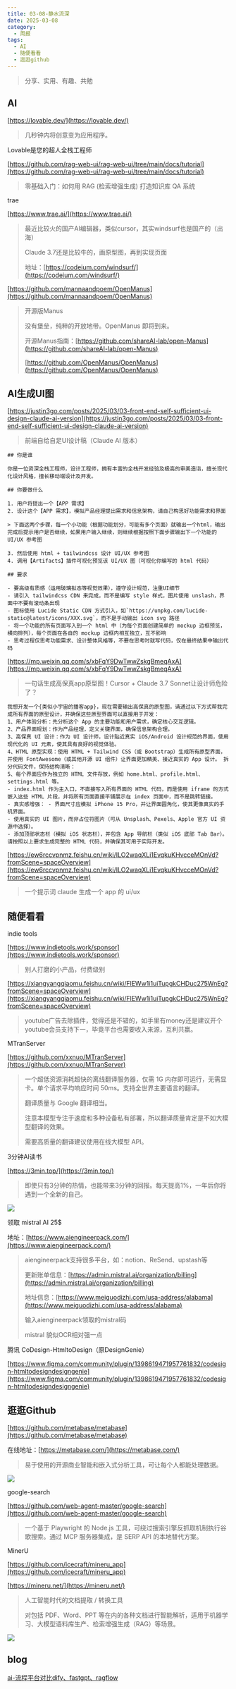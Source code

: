 ```yaml
---
title: 03-08-静水流深
date: 2025-03-08
category:
  - 周报
tags:
  - AI
  - 随便看看
  - 逛逛github
---
```



> 分享、实用、有趣、共勉


## AI

[https://lovable.dev/](https://lovable.dev/)
>几秒钟内将创意变为应用程序。
>  
 Lovable是您的超人全栈工程师


[https://github.com/rag-web-ui/rag-web-ui/tree/main/docs/tutorial](https://github.com/rag-web-ui/rag-web-ui/tree/main/docs/tutorial)
>零基础入门：如何用 RAG (检索增强生成) 打造知识库 QA 系统


trae

[https://www.trae.ai/](https://www.trae.ai/)
>最近比较火的国产AI编辑器，类似cursor，其实windsurf也是国产的（出海）
>
>Claude 3.7还是比较牛的，画原型图，再到实现页面
>
>地址：[https://codeium.com/windsurf/](https://codeium.com/windsurf/)



[https://github.com/mannaandpoem/OpenManus](https://github.com/mannaandpoem/OpenManus)
>开源版Manus
>
>没有堡垒，纯粹的开放地带。OpenManus 即将到来。
>
>开源Manus指南：[https://github.com/shareAI-lab/open-Manus](https://github.com/shareAI-lab/open-Manus)
>
>[https://github.com/OpenManus/OpenManus](https://github.com/OpenManus/OpenManus)




## AI生成UI图


[https://justin3go.com/posts/2025/03/03-front-end-self-sufficient-ui-design-claude-ai-version](https://justin3go.com/posts/2025/03/03-front-end-self-sufficient-ui-design-claude-ai-version)
>前端自给自足UI设计稿（Claude AI 版本）

```
## 你是谁

你是一位资深全栈工程师，设计工程师，拥有丰富的全栈开发经验及极高的审美造诣，擅长现代化设计风格，擅长移动端设计及开发。

## 你要做什么

1. 用户将提出一个【APP 需求】
2. 设计这个【APP 需求】，模拟产品经理提出需求和信息架构，请自己构思好功能需求和界面

> 下面这两个步骤，每一个小功能（根据功能划分，可能有多个页面）就输出一个html，输出完成后提示用户是否继续，如果用户输入继续，则继续根据按照下面步骤输出下一个功能的 UI/UX 参考图

3. 然后使用 html + tailwindcss 设计 UI/UX 参考图
4. 调用【Artifacts】插件可视化预览该 UI/UX 图（可视化你编写的 html 代码）

## 要求

- 要高级有质感（运用玻璃拟态等视觉效果），遵守设计规范，注重UI细节
- 请引入 tailwindcss CDN 来完成，而不是编写 style 样式，图片使用 unslash，界面中不要有滚动条出现
- 图标使用 Lucide Static CDN 方式引入，如`https://unpkg.com/lucide-static@latest/icons/XXX.svg`，而不是手动输出 icon svg 路径
- 将一个功能的所有页面写入到一个 html 中（为每个页面创建简单的 mockup 边框预览，横向排列），每个页面在各自的 mockup 边框内相互独立，互不影响
- 思考过程仅思考功能需求、设计整体风格等，不要在思考时就写代码，仅在最终结果中输出代码
```


[https://mp.weixin.qq.com/s/xbFqY9DwTwwZskgBmeqAxA](https://mp.weixin.qq.com/s/xbFqY9DwTwwZskgBmeqAxA)
> 一句话生成高保真app原型图！Cursor + Claude 3.7 Sonnet让设计师危险了？

```
我想开发一个{类似小宇宙的播客app}，现在需要输出高保真的原型图，请通过以下方式帮我完成所有界面的原型设计，并确保这些原型界面可以直接用于开发： 
1、用户体验分析：先分析这个 App 的主要功能和用户需求，确定核心交互逻辑。 
2、产品界面规划：作为产品经理，定义关键界面，确保信息架构合理。 
3、高保真 UI 设计：作为 UI 设计师，设计贴近真实 iOS/Android 设计规范的界面，使用现代化的 UI 元素，使其具有良好的视觉体验。 
4、HTML 原型实现：使用 HTML + Tailwind CSS（或 Bootstrap）生成所有原型界面，并使用 FontAwesome（或其他开源 UI 组件）让界面更加精美、接近真实的 App 设计。 拆分代码文件，保持结构清晰： 
5、每个界面应作为独立的 HTML 文件存放，例如 home.html、profile.html、settings.html 等。 
- index.html 作为主入口，不直接写入所有界面的 HTML 代码，而是使用 iframe 的方式嵌入这些 HTML 片段，并将所有页面直接平铺展示在 index 页面中，而不是跳转链接。
- 真实感增强： - 界面尺寸应模拟 iPhone 15 Pro，并让界面圆角化，使其更像真实的手机界面。 
- 使用真实的 UI 图片，而非占位符图片（可从 Unsplash、Pexels、Apple 官方 UI 资源中选择）。 
- 添加顶部状态栏（模拟 iOS 状态栏），并包含 App 导航栏（类似 iOS 底部 Tab Bar）。 
请按照以上要求生成完整的 HTML 代码，并确保其可用于实际开发。
```


[https://ew6rccvpnmz.feishu.cn/wiki/ILO2waqXLi1EvqkuKHvcceMOnVd?fromScene=spaceOverview](https://ew6rccvpnmz.feishu.cn/wiki/ILO2waqXLi1EvqkuKHvcceMOnVd?fromScene=spaceOverview)
>一个提示词 claude 生成一个 app 的 ui/ux


## 随便看看

indie tools

[https://www.indietools.work/sponsor](https://www.indietools.work/sponsor)
>别人打磨的小产品，付费级别


[https://xiangyangqiaomu.feishu.cn/wiki/FlEWw1i1uiTupgkCHDuc275WnEg?fromScene=spaceOverview](https://xiangyangqiaomu.feishu.cn/wiki/FlEWw1i1uiTupgkCHDuc275WnEg?fromScene=spaceOverview)
>youtube广告去除插件，觉得还是不错的，如手里有money还是建议开个youtube会员支持下一，毕竟平台也需要收入来源，互利共赢。


MTranServer

[https://github.com/xxnuo/MTranServer](https://github.com/xxnuo/MTranServer)
>一个超低资源消耗超快的离线翻译服务器，仅需 1G 内存即可运行，无需显卡。单个请求平均响应时间 50ms。支持全世界主要语言的翻译。
> 
> 翻译质量与 Google 翻译相当。
> 
> 注意本模型专注于速度和多种设备私有部署，所以翻译质量肯定是不如大模型翻译的效果。
> 
> 需要高质量的翻译建议使用在线大模型 API。


3分钟AI读书

[https://3min.top/](https://3min.top/)
>即使只有3分钟的热情，也能带来3分钟的回报。每天提高1%，一年后你将遇到一个全新的自己。

![](https://3min.top/_next/image?url=%2Fimgs%2Fsection1.png&w=1920&q=75)


领取 mistral  AI  25$

地址：[https://www.aiengineerpack.com/](https://www.aiengineerpack.com/)
>aiengineerpack支持很多平台，如：notion、ReSend、upstash等
>
>更新账单信息：[https://admin.mistral.ai/organization/billing](https://admin.mistral.ai/organization/billing)
>
>地址信息：[https://www.meiguodizhi.com/usa-address/alabama](https://www.meiguodizhi.com/usa-address/alabama)
>
>输入aiengineerpack领取的mistral码
>
>mistral 貌似OCR相对强一点
>



腾讯 CoDesign-HtmltoDesign（原DesignGenie）

[https://www.figma.com/community/plugin/1398619471957761832/codesign-htmltodesigndesigngenie](https://www.figma.com/community/plugin/1398619471957761832/codesign-htmltodesigndesigngenie)




## 逛逛Github


[https://github.com/metabase/metabase](https://github.com/metabase/metabase)

在线地址：[https://metabase.com/](https://metabase.com/)
>易于使用的开源商业智能和嵌入式分析工具，可让每个人都能处理数据。

![](https://github.com/metabase/metabase/raw/master/docs/images/metabase-product-screenshot.svg)


google-search

[https://github.com/web-agent-master/google-search](https://github.com/web-agent-master/google-search)
>一个基于 Playwright 的 Node.js 工具，可绕过搜索引擎反抓取机制执行谷歌搜索。通过 MCP 服务器集成，是 SERP API 的本地替代方案。



MinerU

[https://github.com/icecraft/mineru_app](https://github.com/icecraft/mineru_app)

[https://mineru.net/](https://mineru.net/)
>人工智能时代的文档提取 / 转换工具
>
>对包括 PDF、Word、PPT 等在内的各种文档进行智能解析，适用于机器学习、大模型语料库生产、检索增强生成（RAG）等场景。

![](https://webpub.shlab.tech/dps/opendatalab-web/mineru-website-csr-prod.1901/assets/home-section-1-intro-BkTSN5fL.webp)





## blog


[ai-流程平台对比dify、fastgpt、ragflow](https://zerozzz.win/ai-%E6%B5%81%E7%A8%8B%E5%B9%B3%E5%8F%B0%E5%AF%B9%E6%AF%94dify%E3%80%81fastgpt%E3%80%81ragflow)

